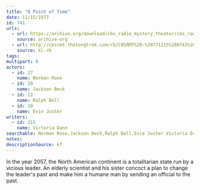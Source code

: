 ```yaml
---
title: "A Point of Time"
date: 11/15/1977
id: 741
urls: 
  - url: https://archive.org/download/cbs_radio_mystery_theater/cbs_radio_mystery_theater-0701-0750.zip/cbs_radio_mystery_theater-0701-0750%2Fcbsrmt_0741_a_point_in_time.mp3
    source: archive-org
  - url: http://cbsrmt.thelongtrek.com/rb/CBSRMT%20-%20771115%200741%20A%20Point%20Of%20Time_WLNH-FM_rb.mp3
    source: kl-rb
tags: 
multipart: 0
actors:  
  - id: 27
    name: Norman Rose  
  - id: 20
    name: Jackson Beck  
  - id: 12
    name: Ralph Bell  
  - id: 10
    name: Evie Juster
writers:  
  - id: 215
    name: Victoria Dann
searchable: Norman Rose,Jackson Beck,Ralph Bell,Evie Juster Victoria Dann
notes: 
descriptionSource: kf
---
```

In the year 2057, the North American continent is a totalitarian state run by a vicious leader. An elderly scientist and his sister concoct a plan to change the leader's past and make him a humane man by sending an official to the past.